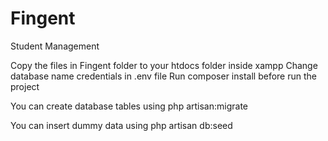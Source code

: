 # Fingent
Student Management

Copy the files in Fingent folder to your htdocs folder inside xampp
Change database name credentials in .env file
Run composer install before run the project


You can create database tables using
php artisan:migrate

You can insert dummy data using
php artisan db:seed
